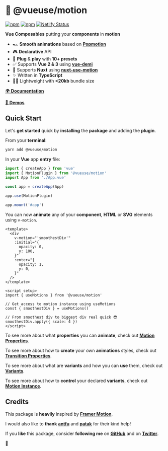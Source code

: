 # 🤹 @vueuse/motion

[![npm](https://img.shields.io/npm/v/@vueuse/motion.svg)](https://www.npmjs.com/package/@vueuse/motion)
[![npm](https://img.shields.io/npm/dm/@vueuse/motion.svg)](https://npm-stat.com/charts.html?package=@vueuse/motion)
[![Netlify Status](https://api.netlify.com/api/v1/badges/ab1db459-8420-4bc6-9fac-2bc247fa2385/deploy-status)](https://app.netlify.com/sites/vueuse-motion/deploys)

**Vue Composables** putting your **components** in **motion**

- 🏎 **Smooth animations** based on [**Popmotion**](https://popmotion.io/)
- 🎮 **Declarative** API
- 🚀 **Plug** & **play** with **10+ presets**
- ✅ Supports **Vue 2 & 3** using [**vue-demi**](https://github.com/antfu/vue-demi)
- 🚚 Supports **Nuxt** using [**nuxt-use-motion**](https://github.com/Tahul/nuxt-use-motion)
- ✨ Written in **TypeScript**
- 🏋️‍♀️ Lightweight with **<20kb** bundle size

[🌍 **Documentation**](https://vueuse-motion.netlify.app)

[👀 **Demos**](https://vueuse-motion-demo.netlify.app)

## Quick Start

Let's **get started** quick by **installing** the **package** and adding the **plugin**.

From your **terminal**:

```bash
yarn add @vueuse/motion
```

In your **Vue** app **entry** file:

```javascript
import { createApp } from 'vue'
import { MotionPlugin } from '@vueuse/motion'
import App from './App.vue'

const app = createApp(App)

app.use(MotionPlugin)

app.mount('#app')
```

You can now **animate** any of your **component**, **HTML** or **SVG** elements using `v-motion`.

```vue
<template>
  <div
    v-motion="'smoothestDiv'"
    :initial="{
      opacity: 0,
      y: 100,
    }"
    :enter="{
      opacity: 1,
      y: 0,
    }"
  />
</template>

<script setup>
import { useMotions } from '@vueuse/motion'

// Get access to motion instance using useMotions
const { smoothestDiv } = useMotions()

// From smoothest div to biggest div real quick 😎
smoothestDiv.apply({ scale: 4 })
</script>
```

To see more about what **properties** you can **animate**, check out [**Motion Properties**](https://vueuse-motion.netlify.app/motion-properties).

To see more about how to **create** your own **animations** styles, check out [**Transition Properties**](https://vueuse-motion.netlify.app/transition-properties).

To see more about what are **variants** and how you can **use** them, check out [**Variants**](https://vueuse-motion.netlify.app/variants).

To see more about how to **control** your declared **variants**, check out [**Motion Instance**](https://vueuse-motion.netlify.app/motion-instance).

## Credits

This package is **heavily** inspired by [**Framer Motion**](https://www.framer.com/motion/).

I would also like to **thank** [**antfu**](https://github.com/antfu) and [**patak**](https://twitter.com/patak_js) for their kind help!

If you **like** this package, consider **following me** on [**GitHub**](https://github.com/Tahul) and on [**Twitter**](https://twitter.com/yaeeelglx).

👋
